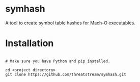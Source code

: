 # symhash #

A tool to create symbol table hashes for Mach-O executables.

# Installation #
```

# Make sure you have Python and pip installed.

cd <project directory>
git clone https://github.com/threatstream/symhash.git
